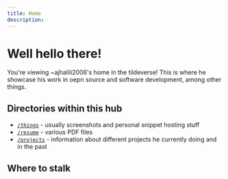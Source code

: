 ```yaml
---
title: Home
description:
---
```

# Well hello there!

You're viewing ~ajhalili2006's home in the tildeverse! This is where he showcase his work
in oepn source and software development, among other things.

## Directories within this hub

* [`/things`](./things) - usually screenshots and personal snippet hosting stuff
* [`/resume`](./resume) - various PDF files
* [`/projects`](./projects) - information about different projects he currently doing and in the past

## Where to stalk


